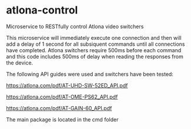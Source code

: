 # atlona-control
Microservice to RESTfully control Atlona video switchers

This microservice will immediately execute one connection and then will add a delay of 1 second for all subsiquent commands until all connections have completed.  Atlona switchers require 500ms before each command and this code includes 500ms of delay when reading the responses from the device.  

The following API guides were used and switchers have been tested:

https://atlona.com/pdf/AT-UHD-SW-52ED_API.pdf

https://atlona.com/pdf/AT-OME-PS62_API.pdf

https://atlona.com/pdf/AT-GAIN-60_API.pdf

The main package is located in the cmd folder
